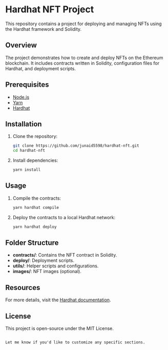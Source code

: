 # Hardhat NFT Project

This repository contains a project for deploying and managing NFTs using the Hardhat framework and Solidity.

## Overview

The project demonstrates how to create and deploy NFTs on the Ethereum blockchain. It includes contracts written in Solidity, configuration files for Hardhat, and deployment scripts. 

## Prerequisites

- [Node.js](https://nodejs.org/)
- [Yarn](https://yarnpkg.com/)
- [Hardhat](https://hardhat.org/)

## Installation

1. Clone the repository:
   ```bash
   git clone https://github.com/junaid5598/hardhat-nft.git
   cd hardhat-nft

2. Install dependencies:
   ```bash
   yarn install
   ```

## Usage

1. Compile the contracts:
   ```bash
   yarn hardhat compile
   ```

2. Deploy the contracts to a local Hardhat network:
   ```bash
   yarn hardhat deploy
   ```

## Folder Structure

- **contracts/**: Contains the NFT contract in Solidity.
- **deploy/**: Deployment scripts.
- **utils/**: Helper scripts and configurations.
- **images/**: NFT images (optional).

## Resources

For more details, visit the [Hardhat documentation](https://hardhat.org/getting-started/).

## License

This project is open-source under the MIT License.
```

Let me know if you'd like to customize any specific sections.
